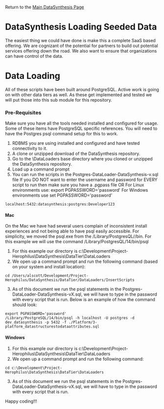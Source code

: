 Return to the <a href="https://github.com/Project-Herophilus/DataSynthesis" target="_blank">Main DataSynthesis Page</a>

# DataSynthesis Loading Seeded Data
The easiest thing we could have done is make this a complete SaaS based offering. We are cognizant of the potential for
partners to build out potential services offering down the road. We also want to ensure that organizations can
have control of the data.

# Data Loading
All of these scripts have been built around PostgreSQL. Active work is going on with other data tiers as well. As these
get implemented and tested we will put those into this sub module for this repository.

### Pre-Requisites
Make sure you have all the tools needed installed and configured for usage. Some of these items have PostgreSQL specific
references. You will need to have the Postgres psql command setup for this to work.

1. RDBMS you are using installed and configured and have tested connectivity to it.
2. A clone or unzipped download of the DataSynthesis repository.
2. Go to the \DataLoaders base directory where you cloned or unzipped the DataSynthesis repository.
3. Load up a command prompt
4. You can run the scripts in the Postgres-DataLoader-DataSynthesis-v<X>.sql file If you DO NOT want to enter the 
   username and password for EVERY script to run then make sure you have a .pgpass file OR
   For Linux environments use: export PGPASSWORD='password' 
   For Windows environments use set PGPASSWORD='password'


```
localhost:5432:datasynthesis:postgres:Developer123
```

#### Mac
On the Mac we have had several users complain of inconsistent install experiences and not being able to have psql easily
accessible. For simplicity, we moved the psql.exe from the /Library/PostgresQL/<Version>/bin. For this example we will
use the command /Library/PostgresQL/14/bin/psql
1. For this example our directory is c:\Development\Project-Herophilus\DataSynthesis\DataTier\DataLoaders
2. We open up a command prompt and run the following command (based on your system and install location):
```
cd /Users/alscott/Development/Project-Herophilus/DataSynthesis/DataTier/DataLoaders/InsertScripts
```
3. As of this document we run the psql statements in the Postgres-DataLoader-DataSynthesis-vX.sql, we will have to
   type in the password with every script that is run. Below is an example of how the command should look:

```
export PGPASSWORD='password'
/Library/PostgreSQL/14/bin/psql -h localhost -U postgres -d dev_datasynthesis -p 5432 -f ./Platform/3-platform_datastructurestodataattributes.sql

```

#### Windows
1. For this example our directory is c:\Development\Project-Herophilus\DataSynthesis\DataTier\DataLoaders
2. We open up a command prompt and run the following command:
```
cd c:\Development\Project-Herophilus\DataSynthesis\DataTier\DataLoaders
```
3. As of this document we run the psql statements in the Postgres-DataLoader-DataSynthesis-vX.sql, we will have to
   type in the password with every script that is run.


Happy coding!!!
